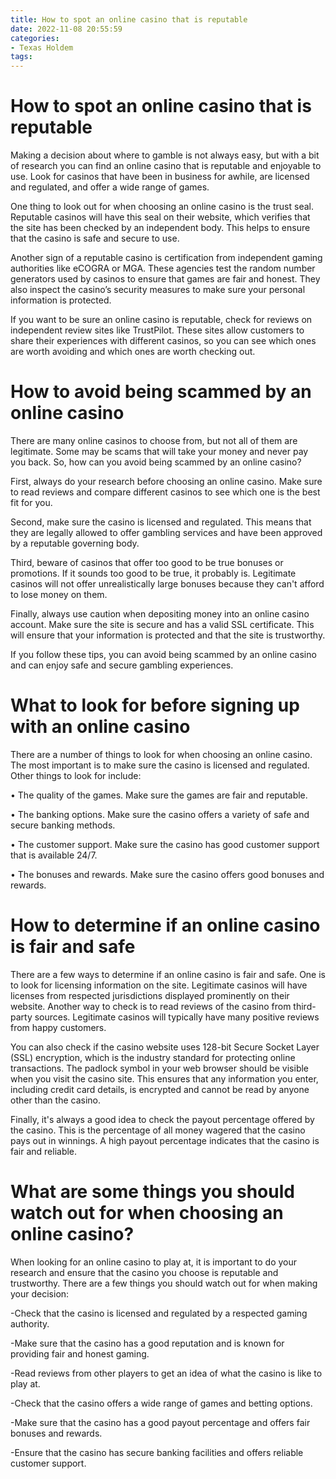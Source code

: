 ```yaml
---
title: How to spot an online casino that is reputable 
date: 2022-11-08 20:55:59
categories:
- Texas Holdem
tags:
---
```



#  How to spot an online casino that is reputable 

Making a decision about where to gamble is not always easy, but with a bit of research you can find an online casino that is reputable and enjoyable to use. Look for casinos that have been in business for awhile, are licensed and regulated, and offer a wide range of games.

One thing to look out for when choosing an online casino is the trust seal. Reputable casinos will have this seal on their website, which verifies that the site has been checked by an independent body. This helps to ensure that the casino is safe and secure to use.

Another sign of a reputable casino is certification from independent gaming authorities like eCOGRA or MGA. These agencies test the random number generators used by casinos to ensure that games are fair and honest. They also inspect the casino’s security measures to make sure your personal information is protected.

If you want to be sure an online casino is reputable, check for reviews on independent review sites like TrustPilot. These sites allow customers to share their experiences with different casinos, so you can see which ones are worth avoiding and which ones are worth checking out.

#  How to avoid being scammed by an online casino 

There are many online casinos to choose from, but not all of them are legitimate. Some may be scams that will take your money and never pay you back. So, how can you avoid being scammed by an online casino?

First, always do your research before choosing an online casino. Make sure to read reviews and compare different casinos to see which one is the best fit for you.

Second, make sure the casino is licensed and regulated. This means that they are legally allowed to offer gambling services and have been approved by a reputable governing body.

Third, beware of casinos that offer too good to be true bonuses or promotions. If it sounds too good to be true, it probably is. Legitimate casinos will not offer unrealistically large bonuses because they can't afford to lose money on them.

Finally, always use caution when depositing money into an online casino account. Make sure the site is secure and has a valid SSL certificate. This will ensure that your information is protected and that the site is trustworthy.

If you follow these tips, you can avoid being scammed by an online casino and can enjoy safe and secure gambling experiences.

#  What to look for before signing up with an online casino 

There are a number of things to look for when choosing an online casino. The most important is to make sure the casino is licensed and regulated. Other things to look for include:

• The quality of the games. Make sure the games are fair and reputable.

• The banking options. Make sure the casino offers a variety of safe and secure banking methods.

• The customer support. Make sure the casino has good customer support that is available 24/7.

• The bonuses and rewards. Make sure the casino offers good bonuses and rewards.

#  How to determine if an online casino is fair and safe 

There are a few ways to determine if an online casino is fair and safe. One is to look for licensing information on the site. Legitimate casinos will have licenses from respected jurisdictions displayed prominently on their website. Another way to check is to read reviews of the casino from third-party sources. Legitimate casinos will typically have many positive reviews from happy customers.

You can also check if the casino website uses 128-bit Secure Socket Layer (SSL) encryption, which is the industry standard for protecting online transactions. The padlock symbol in your web browser should be visible when you visit the casino site. This ensures that any information you enter, including credit card details, is encrypted and cannot be read by anyone other than the casino.

Finally, it's always a good idea to check the payout percentage offered by the casino. This is the percentage of all money wagered that the casino pays out in winnings. A high payout percentage indicates that the casino is fair and reliable.

#  What are some things you should watch out for when choosing an online casino?

When looking for an online casino to play at, it is important to do your research and ensure that the casino you choose is reputable and trustworthy. There are a few things you should watch out for when making your decision:

-Check that the casino is licensed and regulated by a respected gaming authority.

-Make sure that the casino has a good reputation and is known for providing fair and honest gaming.

-Read reviews from other players to get an idea of what the casino is like to play at.

-Check that the casino offers a wide range of games and betting options.

-Make sure that the casino has a good payout percentage and offers fair bonuses and rewards.

-Ensure that the casino has secure banking facilities and offers reliable customer support.